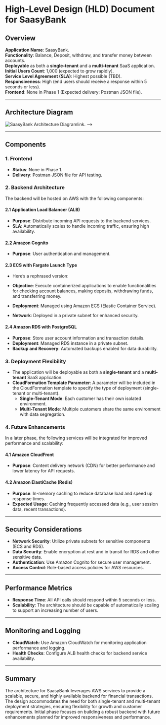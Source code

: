 # High-Level Design (HLD) Document for SaasyBank

## Overview

**Application Name**: SaasyBank.  
**Functionality**: Balance, Deposit, withdraw, and transfer money between accounts.  
**Deployable** as both a **single-tenant** and a **multi-tenant** SaaS application.  
**Initial Users Count**: 1,000 (expected to grow rapidly).  
**Service Level Agreement (SLA)**: Highest possible (TBD).  
**Responsiveness**: High (end users should receive a response within 5 seconds or less).  
**Frontend**: None in Phase 1 (Expected delivery: Postman JSON file).

---

## Architecture Diagram

![SaasyBank Architecture Diagram](https://lucid.app/publicSegments/view/d1c61e72-64e2-41f4-ae11-c6661a6bf5e9/image.jpeg)link. -->

---

## Components

### 1. **Frontend**

- **Status**: None in Phase 1.
- **Delivery**: Postman JSON file for API testing.

### 2. **Backend Architecture**

The backend will be hosted on AWS with the following components:

#### 2.1 **Application Load Balancer (ALB)**

- **Purpose**: Distribute incoming API requests to the backend services.
- **SLA**: Automatically scales to handle incoming traffic, ensuring high availability.

#### 2.2 **Amazon Cognito**

- **Purpose**: User authentication and management.

#### 2.3 **ECS with Fargate Launch Type**

- Here’s a rephrased version:

- **Objective**: Execute containerized applications to enable functionalities for checking account balances, making deposits, withdrawing funds, and transferring money.
- **Deployment**: Managed using Amazon ECS (Elastic Container Service).
- **Network**: Deployed in a private subnet for enhanced security.

#### 2.4 **Amazon RDS with PostgreSQL**

- **Purpose**: Store user account information and transaction details.
- **Deployment**: Managed RDS instance in a private subnet.
- **Backup and Recovery**: Automated backups enabled for data durability.

### 3. **Deployment Flexibility**

- The application will be deployable as both a **single-tenant** and a **multi-tenant** SaaS application.
- **CloudFormation Template Parameter**: A parameter will be included in the CloudFormation template to specify the type of deployment (single-tenant or multi-tenant).
  - **Single-Tenant Mode**: Each customer has their own isolated environment.
  - **Multi-Tenant Mode**: Multiple customers share the same environment with data segregation.

### 4. **Future Enhancements**

In a later phase, the following services will be integrated for improved performance and scalability:

#### 4.1 **Amazon CloudFront**

- **Purpose**: Content delivery network (CDN) for better performance and lower latency for API requests.

#### 4.2 **Amazon ElastiCache (Redis)**

- **Purpose**: In-memory caching to reduce database load and speed up response times.
- **Expected Usage**: Caching frequently accessed data (e.g., user session data, recent transactions).

---

## Security Considerations

- **Network Security**: Utilize private subnets for sensitive components (ECS and RDS).
- **Data Security**: Enable encryption at rest and in transit for RDS and other sensitive data.
- **Authentication**: Use Amazon Cognito for secure user management.
- **Access Control**: Role-based access policies for AWS resources.

---

## Performance Metrics

- **Response Time**: All API calls should respond within 5 seconds or less.
- **Scalability**: The architecture should be capable of automatically scaling to support an increasing number of users.

---

## Monitoring and Logging

- **CloudWatch**: Use Amazon CloudWatch for monitoring application performance and logging.
- **Health Checks**: Configure ALB health checks for backend service availability.

---

## Summary

The architecture for SaasyBank leverages AWS services to provide a scalable, secure, and highly available backend for financial transactions. The design accommodates the need for both single-tenant and multi-tenant deployment strategies, ensuring flexibility for growth and customer requirements. Initial phase focuses on building a robust backend with future enhancements planned for improved responsiveness and performance.
